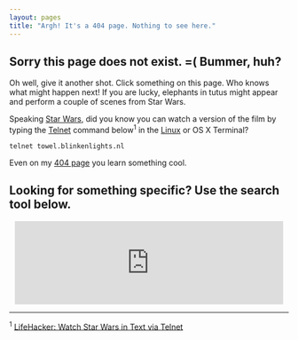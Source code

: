 ```yaml
---
layout: pages
title: "Argh! It's a 404 page. Nothing to see here."
---
```


## Sorry this page does not exist. =( Bummer, huh?

Oh well, give it another shot. Click something on this page. Who knows what might happen next! If you are lucky, elephants in tutus might appear and perform a couple of scenes from Star Wars.

Speaking [Star Wars][5716-001], did you know you can watch a version of the film by typing the [Telnet][5716-002] command below<sup>1</sup> in the [Linux][5716-003] or OS X Terminal?

`telnet towel.blinkenlights.nl`

Even on my [404 page][5716-004] you learn something cool.

<h2>Looking for something specific? Use the search tool below.</h2>
<center><iframe src="http://www.stevencombs.com/search" width="96% height="200px" seamless frameborder="0"></iframe></center>

---

<sup>1</sup> [LifeHacker: Watch Star Wars in Text via Telnet](http://lifehacker.com/373571/watch-star-wars-in-text-via-telnet)

[5716-001]: http://www.starwars.com/
[5716-002]: http://en.wikipedia.org/wiki/Telnet
[5716-003]: http://www.linux.com/
[5716-004]: http://en.wikipedia.org/wiki/HTTP_404
